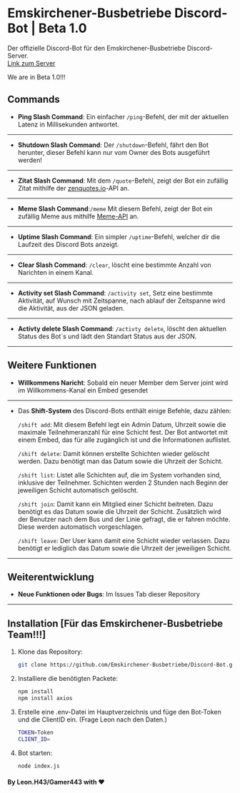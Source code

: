 # Emskirchener-Busbetriebe Discord-Bot | Beta 1.0

Der offizielle Discord-Bot für den Emskirchener-Busbetriebe Discord-Server.  
[Link zum Server](https://discord.gg/VAeNtnBF)  

We are in Beta 1.0!!!

## Commands

- **Ping Slash Command**: Ein einfacher `/ping`-Befehl, der mit der aktuellen Latenz in Millisekunden antwortet.
---
- **Shutdown Slash Command**: Der `/shutdown`-Befehl, fährt den Bot herunter, dieser Befehl kann nur vom Owner des Bots ausgeführt werden!
---
- **Zitat Slash Command**: Mit dem `/quote`-Befehl, zeigt der Bot ein zufällig Zitat mithilfe der [zenquotes.io](https://zenquotes.io)-API an.
---
- **Meme Slash Command**:`/meme` Mit diesem Befehl, zeigt der Bot ein zufällig Meme aus mithilfe [Meme-API](https://github.com/D3vd/Meme_Api) an.
---
- **Uptime Slash Command**: Ein simpler `/uptime`-Befehl, welcher dir die Laufzeit des Discord Bots anzeigt.
---
- **Clear Slash Command**: `/clear`, löscht eine bestimmte Anzahl von Narichten in einem Kanal.
---
- **Activity set Slash Command**: `/activity set`, Setz eine bestimmte Aktivität, auf Wunsch mit Zeitspanne, nach ablauf der Zeitspanne wird die Aktivität, aus der JSON geladen.
---
- **Activty delete Slash Command**: `/activty delete`, löscht den aktuellen Status des Bot´s und lädt den Standart Status aus der JSON.
---

## Weitere Funktionen

- **Willkommens Naricht**: Sobald ein neuer Member dem Server joint wird im Willkommens-Kanal ein Embed gesendet 
---
- Das **Shift-System** des Discord-Bots enthält einige Befehle, dazu zählen:

  `/shift add`: Mit diesem Befehl legt ein Admin Datum, Uhrzeit sowie die maximale Teilnehmeranzahl für eine Schicht fest. Der Bot antwortet mit einem Embed, das für alle zugänglich ist und die Informationen auflistet.

  `/shift delete`: Damit können erstellte Schichten wieder gelöscht werden. Dazu benötigt man das Datum sowie die Uhrzeit der Schicht.

  `/shift list`: Listet alle Schichten auf, die im System vorhanden sind, inklusive der Teilnehmer. Schichten werden 2 Stunden nach Beginn der jeweiligen Schicht automatisch gelöscht.

  `/shift join`: Damit kann ein Mitglied einer Schicht beitreten. Dazu benötigt es das Datum sowie die Uhrzeit der Schicht. Zusätzlich wird der Benutzer nach dem Bus und der Linie gefragt, die er fahren möchte. Diese werden automatisch vorgeschlagen.

   `/shift leave`: Der User kann damit eine Schicht wieder verlassen. Dazu benötigt er lediglich das Datum sowie die Uhrzeit der jeweiligen Schicht.
  
---
## Weiterentwicklung
- **Neue Funktionen oder Bugs**: Im Issues Tab dieser Repository
---
## Installation [Für das Emskirchener-Busbetriebe Team!!!]

1. Klone das Repository:
   ```bash
   git clone https://github.com/Emskirchener-Busbetriebe/Discord-Bot.git
2. Installiere die benötigten Packete:
   ```bash
   npm install
   npm install axios

3. Erstelle eine .env-Datei im Hauptverzeichnis und füge den Bot-Token und die ClientID ein. (Frage Leon nach den Daten.)
   ```bash
   TOKEN=Token
   CLIENT_ID=

4. Bot starten:
   ```bash
   node index.js

#### By Leon.H43/Gamer443 with ❤️
